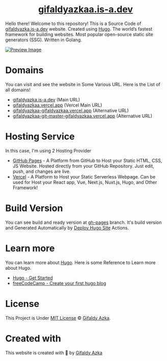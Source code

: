 <h1 align="center"><a href="https://gifaldyazka.is-a.dev">gifaldyazkaa.is-a.dev</a></h1>

Hello there! Welcome to this repository! This is a Source Code of [gifaldyazka.is-a.dev](https://gifaldyazka.is-a.dev) website. Created using [Hugo](https://gohugo.io). The world’s fastest framework for building websites. Most popular open-source static site generators (SSG). Written in Golang.

[![Preview Image](https://cdn.upload.systems/uploads/60Z75xj5.png)](https://gifaldyazka.is-a.dev)

# Domains

You can visit and see the website in Some Various URL. Here is the List of all domains!

- [gifaldyazka.is-a.dev](https://gifaldyazka.is-a.dev) (Main URL)
- [gifaldyazkaa.vercel.app](https://gifaldyazkaa.vercel.app/) (Vercel Main URL)
- [gifaldyazkaa-gifaldyazkaa.vercel.app](https://gifaldyazkaa-gifaldyazkaa.vercel.app/) (Alternative URL)
- [gifaldyazkaa-git-master-gifaldyazkaa.vercel.app](https://gifaldyazkaa-git-master-gifaldyazkaa.vercel.app/) (Alternative URL)

# Hosting Service

In this case, I'm using 2 Hosting Provider

- [GitHub Pages](https://pages.github.com) - A Platform from GitHub to Host your Static HTML, CSS, JS Website. Hosted directly from your GitHub Repository. Just edit, push, and changes are live.
- [Vercel](https://vercel.app) - A Platform to Host your Static Serverless Webpage. Can be used for Host your React app, Vue, Next.js, Nuxt.js, Hugo, and Other Framework!

# Build Version

You can see build and ready version at [gh-pages](https://github.com/gifaldyazkaa/gifaldyazkaa.github.io/tree/gh-pages) branch. It's build version and Generated Automatically by [Deploy Hugo Site](https://github.com/gifaldyazkaa/gifaldyazkaa.github.io/actions/workflows/gh-deploy.yml) Actions.

# Learn more

You can learn more about [Hugo](https://gohugo.io). Here is some Reference to Learn more about Hugo.

- [Hugo - Get Started](https://gohugo.io/getting-started/quick-start/)
- [freeCodeCamp - Create your first hugo blog](https://www.freecodecamp.org/news/your-first-hugo-blog-a-practical-guide/)

# License

This Project is Under [MIT License](https://github.com/gifaldyazkaa/gifaldyazkaa.github.io/blob/master/LICENSE) &copy; [Gifaldy Azka](https://github.com/gifaldyazkaa).

# Created with

This website is created with 💖 by [Gifaldy Azka](https://github.com/gifaldyazkaa)
